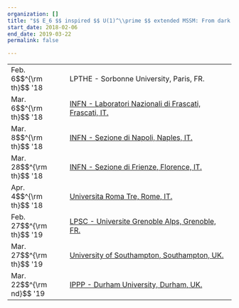 ```yaml
---
organization: []
title: "$$ E_6 $$ inspired $$ U(1)^\\prime $$ extended MSSM: From dark matter to LHC"
start_date: 2018-02-06
end_date: 2019-03-22
permalink: false

---
```


<table>
<tr>
	<td width="100px"> Feb. 6$$^{\rm th}$$ '18 <td>
	<td> LPTHE - Sorbonne University, Paris, FR. </td>
</tr>
<tr>
	<td width="100px"> Mar. 6$$^{\rm th}$$ '18 <td>
	<td>
	<a href="https://agenda.infn.it/event/15148/">
	INFN - Laboratori Nazionali di Frascati, Frascati, IT.
	</a>
	</td>
</tr>
<tr>
	<td width="100px"> Mar. 8$$^{\rm th}$$ '18 <td>
	<td>
	<a href="https://www.fisica.unina.it/en_GB/-/16069975-2018-03-08-ore-14-30-aula-0m03-gruppo-iv-">
	INFN - Sezione di Napoli, Naples, IT.
	</a>
	</td>
</tr>
<tr>
	<td width="100px"> Mar. 28$$^{\rm th}$$ '18 <td>
	<td>
	<a href="https://eventi.dsi.infn.it/eventi.php?id=8019">
	INFN - Sezione di Frienze, Florence, IT.
	</a>
	</td>
</tr>
<tr>
	<td width="100px"> Apr. 4$$^{\rm th}$$ '18 <td>
	<td>
	<a href="http://www.matfis.uniroma3.it/dottorato/calendario_journalclub.php?dottorato=fisica&anno=2018">
	Universita Roma Tre, Rome, IT.
	</a>
	</td>
</tr>
<tr>
	<td width="100px"> Feb. 27$$^{\rm th}$$ '19 <td>
	<td>
	<a href="https://lpsc-indico.in2p3.fr/Indico/event/1893/">
	LPSC - Universite Grenoble Alps, Grenoble, FR.
	</a>
	</td>
</tr>
<tr>
	<td width="100px"> Mar. 27$$^{\rm th}$$ '19 <td>
	<td>
	<a href="https://www.hep.phys.soton.ac.uk/content/Friday-20190308-Araz">
	University of Southampton, Southampton, UK.
	</a>
	</td>
</tr>
<tr>
	<td width="100px"> Mar. 22$$^{\rm nd}$$ '19 <td>
	<td>
	<a href="https://conference.ippp.dur.ac.uk/event/795/">
	IPPP - Durham University, Durham, UK.
	</a>
	</td>
</tr>
</table>
